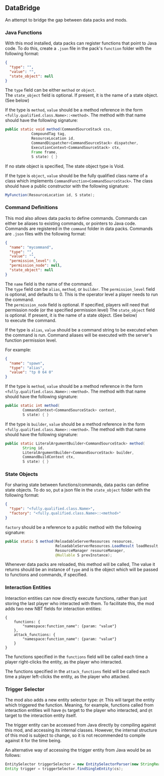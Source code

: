 ## DataBridge

An attempt to bridge the gap between data packs and mods.

### Java Functions
With this mod installed, data packs can register functions that point to Java code. To do this, create a `.json` file
in the pack's `function` folder with the following format:
```json
{
  "type": "",
  "value": "",
  "state_object": null
}
```
The `type` field can be either `method` or `object`.<br/>
The `state_object` field is optional. If present, it is the name of a state object. (See below)<br/>

If the type is `method`, `value` should be a method reference in the
form `<fully.qualified.class.Name>::<method>`. The method with that name should have the following signature:
```java
public static void method(CommandSourceStack css,
            CompoundTag tag,
            ResourceLocation id,
            CommandDispatcher<CommandSourceStack> dispatcher,
            ExecutionContext<CommandSourceStack> ctx,
            Frame frame,
            S state) { }
```
If no state object is specified, The state object type is Void.

If the type is `object`, `value` should be the fully qualified class name of a class which implements
`CommandFunction<CommandSourceStack>`. The class should have a public constructor with the following signature:
```java
MyFunction(ResourceLocation id, S state);
```

### Command Definitions
This mod also allows data packs to define commands. Commands can either be aliases to existing commands, or pointers
to Java code. Commands are registered in the `command` folder in data packs. Commands are `.json` files with the following format:
```json
{
  "name": "mycommand",
  "type": "",
  "value": "",
  "permission_level": 0,
  "permission_node": null,
  "state_object": null
}
```
The `name` field is the name of the command.<br/>
The `type` field can be `alias`, `method`, or `builder`.
The `permission_level` field is optional, and defaults to 0. This is the operator level a player needs to run the command.<br/>
The `permission_node` field is optional. If specified, players will need that permission node (or the specified permission level)
The `state_object` field is optional. If present, it is the name of a state object. (See below)<br/>
to execute the command.<br/>

If the type is `alias`, `value` should be a command string to be executed when the command is run. Command aliases will 
be executed with the server's function permission level.

For example:
```json
{
  "name": "spawn",
  "type": "alias",
  "value": "tp 0 64 0"
}
```

If the type is `method`, `value` should be a method reference in the
form `<fully.qualified.class.Name>::<method>`. The method with that name should have the following signature:
```java
public static int method(
        CommandContext<CommandSourceStack> context, 
        S state) { }
```

If the type is `builder`, `value` should be a method reference in the
form `<fully.qualified.class.Name>::<method>`. The method with that name should have the following signature:
```java
public static LiteralArgumentBuilder<CommandSourceStack> method(
        String id, 
        LiteralArgumentBuilder<CommandSourceStack> builder, 
        CommandBuildContext ctx,
        S state) { }
```

### State Objects
For sharing state between functions/commands, data packs can define state objects. To do so, put a json file in the `state_object`
folder with the following format:
```json
{
  "type": "<fully.qualified.class.Name>",
  "factory": "<fully.qualified.class.Name>::<method>"
}
```
`factory` should be a reference to a public method with the following signature:
```java
public static S method(ReloadableServerResources resources, 
                       ReloadableServerResources.LoadResult loadResult, 
                       ResourceManager resourceManager,
                       @Nullable S prevInstance);
```
Whenever data packs are reloaded, this method will be called, The value it returns should be an instance of `type` and is 
the object which will be passed to functions and commands, if specified.


### Interaction Entities
Interaction entities can now directly execute functions, rather than just storing the last player who interacted with them.
To facilitate this, the mod adds two new NBT fields for interaction entities:
```nbtt
{
    functions: {
        "namespace:function_name": {param: "value"}
    },
    attack_functions: {
        "namespace:function_name": {param: "value"}
    }
}
```
The functions specified in the `functions` field will be called each time a player right-clicks the entity, as the player
who interacted.

The functions specified in the `attack_functions` field will be called each time a player left-clicks the entity, as the player
who attacked.

### Trigger Selector
The mod also adds a new entity selector type: `@t` This will target the entity which triggered the function. Meaning, 
for example, functions called from interaction entities will have `@s` target to the player who interacted, and `@t` 
target to the interaction entity itself.

The trigger entity can be accessed from Java directly by compiling against this mod, and accessing its internal classes. 
However, the internal structure of this mod is subject to change, so it is not recommended to compile against it for the 
time being. 

An alternative way of accessing the trigger entity from Java would be as follows:

```java
EntitySelector triggerSelector = new EntitySelectorParser(new StringReader("@t"), true).parse(); // Cache this 
Entity trigger = triggerSelector.findSingleEntity(cs);
```